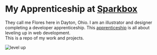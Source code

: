 
My Apprenticeship at [Sparkbox](www.seesparkbox.com)
==========================
They call me Flores here in Dayton, Ohio. I am an illustrator and designer completing a developer apprenticeship. This [apprenticeship](https://docs.google.com/a/heysparkbox.com/spreadsheet/viewform?formkey=dG9LNXU2M05MZEVnUE4teHJqeW9VSUE6MQ#gid=0) is all about leveling up in web development.  
This is a repo of my work and projects.

![level up](http://media.giphy.com/media/qUDenOaWmXImQ/giphy.gif)
